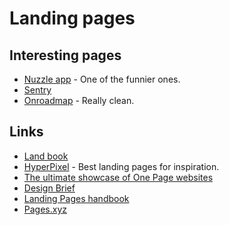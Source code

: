 # Landing pages
## Interesting pages
- [Nuzzle app](https://muzzleapp.com/) - One of the funnier ones.
- [Sentry](https://sentry.io/welcome/)
- [Onroadmap](https://onroadmap.com/) - Really clean.

## Links
- [Land book](https://land-book.com/)
- [HyperPixel](https://hyperpixel.io/) - Best landing pages for inspiration.
- [The ultimate showcase of One Page websites](https://onepagelove.com/)
- [Design Brief](https://design.crowdbotics.com/#)
- [Landing Pages handbook](https://www.julian.com/learn/growth/landing-pages)
- [Pages.xyz](https://www.pages.xyz/)